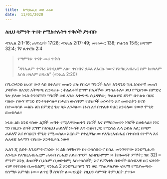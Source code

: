```yaml
---
title:  ከሚስጢር ወደ ራዕይ
date:  11/01/2020
---
```


### ለዚህ ሳምንት ጥናት የሚከተሉትን ጥቅሶች ያንብቡ
ዳንኤል 2:1-16; ሐዋሪያት 17:28; ዳንኤል 2:17-49; መዝሙር 138; ዮሐንስ 15:5; ዘዳግም 32:4; 1ኛ ጴጥሮስ 2:4

> <p>የሣምንቱ ጥናት መሪ ጥቅስ</p>
> ”ዳንኤልም ተናገረ እንዲህም አለ፦ ጥበብና ኃይል ለእርሱ ነውና የእግዚአብሔር ስም ከዘላለም እስከ ዘላለም ይባረክ“ (ዳንኤል 2:20)

በግሪንላንድ ዙሪያ ውሃ ላይ በተለያየ መጠን ያሉ የበረዶ ግግሮች አሉ። አንዳንድ ጊዜ አነስተኛ መጠን ያላቸው በአንድ አቅጣጫ ሲንሳፈፉ ; ትልልቆቹ ደግሞ በሌላኛው ይንሳፈፋሉ። ይህ የሚሆነው በምድረ ገጽ ያለው ነፋስ ትንንሾቹን ግግሮች ወደ አንድ አቅጣጫ ሲነዳቸው; ትልልቆቹ ደግሞ በጥልቁ ባህር ባለው የውሃ ሞገድ ይንቀሳቀሳሉ። በታሪክ ውስጥም የህዝቦች መነሳትን እና መውደቅን ስናይ በተመሳሳይ መልኩ ልክ በምድረ ገጽ ላይ እንዳለው ነፋስ እና በጥልቁ ባህር እንዳለው የውሃ ሞገድ ይመስላል።

ነፋሱ ልክ እንደ የሰው ልጆች መሻት የሚለዋወጡትን ነገሮች እና የማይገመቱን ነገሮች ይወክላል። ነገር ግን በዚያኑ ሰዓት ደግሞ ከእነዚህ ሐይለኛ ነፋሳት እና ወጀብ ጋር የሚሰራ ሌላ ኃይል አለ; በጣም ሐይለኛ እና የባህርን ሞገድ የሚመስል። እርሱም የተረጋገጠው የእግዚአብሔር በጥብብ የተሞላ እና ሉአላዊ አላማን የያዘው እንቅስቃሴ ነው።

ኤለን ጂ ኋይት እንድምትናገረው ‹‹ ልክ ከዋክብት በተወሳሰበውና በሰፊ መንገዳቸው እንደሚሔዱ እንዲሁ የእግዚአብሔርም ሐሳብ ሲሔድ አይፈጥንም አይዘገይምም ›› (የዘመናት ምኞት; ገጽ 32) ። ምንም እንኳ ሕዝቦች ቢነሱም ቢወድቁም; አስተሳሰቦች; እና የፖለቲካ ቡድኖች በሰብአዊ ዘር ፍላጎት ብቻ የተከሰቱ ቢመስልም; ዳንኤል 2 እንደሚያሳየን ግን ወደ ማጠቃለያው ፍጻሜ የሚያመጣው የሰማይ አምላክ ነው። ለጥር 9 ሰንበት ለመዘጋጀት የዚህን ሳምንት ትምህርት ያጥኑ።